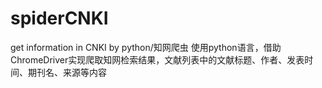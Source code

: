 # spiderCNKI
get information in CNKI by python/知网爬虫
使用python语言，借助ChromeDriver实现爬取知网检索结果，文献列表中的文献标题、作者、发表时间、期刊名、来源等内容

